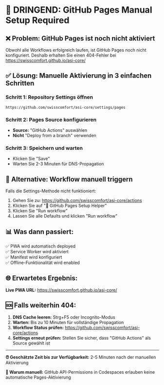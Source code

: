 # 🚨 DRINGEND: GitHub Pages Manual Setup Required

## ❌ **Problem:** GitHub Pages ist noch nicht aktiviert

Obwohl alle Workflows erfolgreich laufen, ist GitHub Pages noch nicht konfiguriert. Deshalb erhalten Sie einen 404-Fehler bei https://swisscomfort.github.io/asi-core/

## ✅ **Lösung:** Manuelle Aktivierung in 3 einfachen Schritten

### **Schritt 1: Repository Settings öffnen**
```
https://github.com/swisscomfort/asi-core/settings/pages
```

### **Schritt 2: Pages Source konfigurieren**
- **Source:** "GitHub Actions" auswählen
- **Nicht** "Deploy from a branch" verwenden

### **Schritt 3: Speichern und warten**
- Klicken Sie "Save"
- Warten Sie 2-3 Minuten für DNS-Propagation

## 🔧 **Alternative: Workflow manuell triggern**

Falls die Settings-Methode nicht funktioniert:

1. Gehen Sie zu: https://github.com/swisscomfort/asi-core/actions
2. Klicken Sie auf "🔧 GitHub Pages Setup Helper"
3. Klicken Sie "Run workflow"
4. Lassen Sie alle Defaults und klicken "Run workflow"

## 📊 **Was dann passiert:**

✅ PWA wird automatisch deployed  
✅ Service Worker wird aktiviert  
✅ Manifest wird konfiguriert  
✅ Offline-Funktionalität wird enabled  

## 🌐 **Erwartetes Ergebnis:**

**Live PWA URL:** https://swisscomfort.github.io/asi-core/

## 🆘 **Falls weiterhin 404:**

1. **DNS Cache leeren:** Strg+F5 oder Incognito-Modus
2. **Warten:** Bis zu 10 Minuten für vollständige Propagation
3. **Workflow Status prüfen:** https://github.com/swisscomfort/asi-core/actions
4. **Settings erneut prüfen:** Stellen Sie sicher, dass "GitHub Actions" als Source gewählt ist

---

**⏰ Geschätzte Zeit bis zur Verfügbarkeit:** 2-5 Minuten nach der manuellen Aktivierung

**🎯 Warum manuell:** GitHub API-Permissions in Codespaces erlauben keine automatische Pages-Aktivierung
